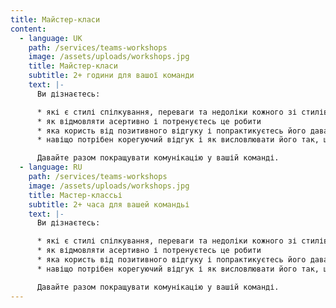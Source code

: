 ```yaml
---
title: Майстер-класи
content:
  - language: UK
    path: /services/teams-workshops
    image: /assets/uploads/workshops.jpg
    title: Майстер-класи
    subtitle: 2+ години для вашої команди
    text: |-
      Ви дізнаєтесь:

      * які є стилі спілкування, переваги та недоліки кожного зі стилів. А також який стиль ви використовуєте найчастіше
      * як відмовляти асертивно і потренуєтесь це робити
      * яка користь від позитивного відгуку і попрактикуєтесь його давати
      * навіщо потрібен корегуючий відгук і як висловлювати його так, щоб він був доречним, а головне корисним. І звісно ж повправляєтесь давати такий відгук

      Давайте разом покращувати комунікацію у вашій команді.
  - language: RU
    path: /services/teams-workshops
    image: /assets/uploads/workshops.jpg
    title: Мастер-класcьі
    subtitle: 2+ часа для вашей командьі
    text: |-
      Ви дізнаєтесь:

      * які є стилі спілкування, переваги та недоліки кожного зі стилів. А також який стиль ви використовуєте найчастіше
      * як відмовляти асертивно і потренуєтесь це робити
      * яка користь від позитивного відгуку і попрактикуєтесь його давати
      * навіщо потрібен корегуючий відгук і як висловлювати його так, щоб він був доречним, а головне корисним. І звісно ж повправляєтесь давати такий відгук

      Давайте разом покращувати комунікацію у вашій команді.
---
```

